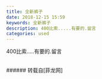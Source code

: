 ```yaml
---
title: 全新裤子
date: 2018-12-15 15:59
keywords: 全新裤子
description: 400比索.....有要的.留言
categories: used
---
```

<td class="t_f" id="postmessage_2485454">

400比索.....有要的.留言<br/>
<img alt="" border="0" class="zoom" data-cf-modified-eb30d0744f92efe312752d71-="" file="http://www.flw.ph/data/appbyme/upload/image/201812/15/W4kIsfUTHsoq.jpg" id="aimg_hwU40" lazyloadthumb="1" onclick="" onmouseover="" src="http://www.flw.ph/data/appbyme/upload/image/201812/15/W4kIsfUTHsoq.jpg"/><br/>
<br/>
</td>
###### 转载自[菲龙网]